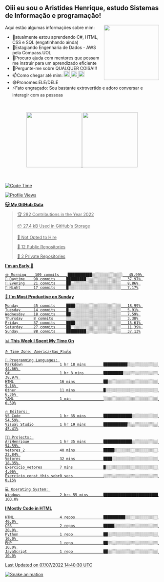 ## Oiii eu sou o Aristides Henrique, estudo Sistemas de Informação e programação!

<div >
Aqui estão algumas informações sobre mim:<img align="right" height="180em" src="https://user-images.githubusercontent.com/97318481/177042589-45d62122-82a9-4a32-b3a7-87b322825b2f.png">
</div>

- 🌱atualmente estou aprendendo C#, HTML, CSS e SQL (engatinhando ainda)
- 👯Estagiando Engenharia de Dados - AWS pela Compass.UOL
- 🤔Procuro ajuda com mentores que possam me instruir para um aprendizado eficiente
- 💬Pergunte-me sobre QUALQUER COISA!!!
- 📫Como chegar até mim:
  <a href="https://www.instagram.com/aryhenry/" target="_blank">
  <img src="https://img.shields.io/badge/-Instagram-%23E4405F?style=for-the-badge&logo=instagram&logoColor=black" height="20px">
  </a>
  <a href="https://www.linkedin.com/in/aristides-henrique/" target="_blank">
  <img src="https://img.shields.io/badge/-LinkedIn-%230077B5?style=for-the-badge&logo=linkedin&logoColor=black" height="20px">
  </a> 
  <a href="mailto:arihenriqueuna@gmail.com">
  <img src="https://img.shields.io/badge/-Gmail-%23333?style=for-the-badge&logo=gmail&logoColor=white" height="20px">
  </a>
- 😄Pronomes:ELE/DELE
- ⚡Fato engraçado: Sou bastante extrovertido e adoro conversar e interagir com as pessoas
<br/>
<br/>
<div align="center">
  <a href="https://github.com/arihenrique">
  <img height="180em" src="https://github-readme-stats.vercel.app/api?username=arihenrique&show_icons=true&theme=dracula&include_all_commits=true&count_private=true"/>
  <img height="180em" src="https://github-readme-stats.vercel.app/api/top-langs/?username=arihenrique&layout=compact&langs_count=7&theme=dracula"/>
</div><br/><br/>

<!--START_SECTION:waka-->
![Code Time](http://img.shields.io/badge/Code%20Time-5%20hrs%2012%20mins-blue)

![Profile Views](http://img.shields.io/badge/Profile%20Views-468-blue)

**🐱 My GitHub Data** 

> 🏆 282 Contributions in the Year 2022
 > 
> 📦 27.4 kB Used in GitHub's Storage 
 > 
> 🚫 Not Opted to Hire
 > 
> 📜 12 Public Repositories 
 > 
> 🔑 2 Private Repositories  
 > 
**I'm an Early 🐤** 

```text
🌞 Morning    109 commits    ███████████░░░░░░░░░░░░░░   45.99% 
🌆 Daytime    90 commits     █████████░░░░░░░░░░░░░░░░   37.97% 
🌃 Evening    21 commits     ██░░░░░░░░░░░░░░░░░░░░░░░   8.86% 
🌙 Night      17 commits     █░░░░░░░░░░░░░░░░░░░░░░░░   7.17%

```
📅 **I'm Most Productive on Sunday** 

```text
Monday       45 commits     ████░░░░░░░░░░░░░░░░░░░░░   18.99% 
Tuesday      14 commits     █░░░░░░░░░░░░░░░░░░░░░░░░   5.91% 
Wednesday    18 commits     ██░░░░░░░░░░░░░░░░░░░░░░░   7.59% 
Thursday     8 commits      ░░░░░░░░░░░░░░░░░░░░░░░░░   3.38% 
Friday       37 commits     ████░░░░░░░░░░░░░░░░░░░░░   15.61% 
Saturday     27 commits     ██░░░░░░░░░░░░░░░░░░░░░░░   11.39% 
Sunday       88 commits     █████████░░░░░░░░░░░░░░░░   37.13%

```


📊 **This Week I Spent My Time On** 

```text
⌚︎ Time Zone: America/Sao_Paulo

💬 Programming Languages: 
Markdown                 1 hr 18 mins        ███████████░░░░░░░░░░░░░░   44.66% 
C#                       1 hr 8 mins         █████████░░░░░░░░░░░░░░░░   38.97% 
HTML                     16 mins             ██░░░░░░░░░░░░░░░░░░░░░░░   9.16% 
Other                    11 mins             █░░░░░░░░░░░░░░░░░░░░░░░░   6.36% 
YAML                     1 min               ░░░░░░░░░░░░░░░░░░░░░░░░░   0.59%

🔥 Editors: 
VS Code                  1 hr 35 mins        █████████████░░░░░░░░░░░░   54.59% 
Visual Studio            1 hr 19 mins        ███████████░░░░░░░░░░░░░░   45.41%

🐱‍💻 Projects: 
AriHenrique              1 hr 35 mins        █████████████░░░░░░░░░░░░   54.59% 
Vetores_2                40 mins             █████░░░░░░░░░░░░░░░░░░░░   22.84% 
Vetores                  32 mins             ████░░░░░░░░░░░░░░░░░░░░░   18.35% 
Exercicio_vetores        7 mins              █░░░░░░░░░░░░░░░░░░░░░░░░   4.06% 
Exercicio_const_this_sobr0 secs              ░░░░░░░░░░░░░░░░░░░░░░░░░   0.15%

💻 Operating System: 
Windows                  2 hrs 55 mins       █████████████████████████   100.0%

```

**I Mostly Code in HTML** 

```text
HTML                     4 repos             ██████████░░░░░░░░░░░░░░░   40.0% 
CSS                      2 repos             █████░░░░░░░░░░░░░░░░░░░░   20.0% 
Python                   1 repo              ██░░░░░░░░░░░░░░░░░░░░░░░   10.0% 
PHP                      1 repo              ██░░░░░░░░░░░░░░░░░░░░░░░   10.0% 
JavaScript               1 repo              ██░░░░░░░░░░░░░░░░░░░░░░░   10.0%

```



 Last Updated on 07/07/2022 14:40:30 UTC
<!--END_SECTION:waka-->

![Snake animation](https://github.com/arihenrique/arihenrique/blob/output/github-contribution-grid-snake.svg)
